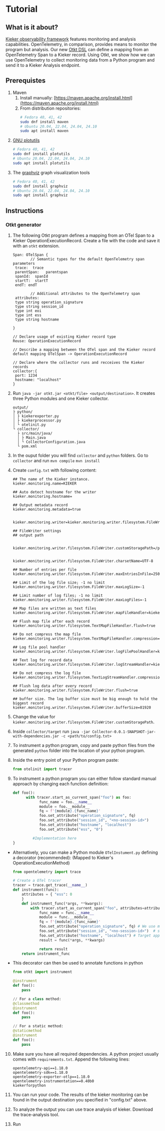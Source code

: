 # Tutorial

## What is it about?

[Kieker observability framework](https://kieker-monitoring.net/) features monitoring and analysis capabilities.
OpenTelemetry, in comparison, provides means to monitor the program but analysis. Our new [Otkt DSL](https://github.com/silvergl/OtktDSL) can define a mapping from an OpenTelemetry Span to a Kieker record.
Using Otkt, we show how we can use OpenTelemetry to collect monitoring data from a Python program and send it to a Kieker Analysis endpoint.

## Prerequistes

1. Maven
   1. Install manually: [https://maven.apache.org/install.html](https://maven.apache.org/install.html)
   2. From distribution repositories:
      ```bash
      # Fedora 40, 41, 42
      sudo dnf install maven
      # Ubuntu 20.04, 22.04, 24.04, 24.10
      sudo apt install maven
      ```
3. [GNU plotutils](http://www.gnu.org/software/plotutils/)
   ```bash
   # Fedora 40, 41, 42
   sudo dnf install plotutils
   # Ubuntu 20.04, 22.04, 24.04, 24.10
   sudo apt install plotutils
   ```
3. The [graphviz](http://www.graphviz.org/) graph visualization tools
   ```bash
   # Fedora 40, 41, 42
   sudo dnf install graphviz
   # Ubuntu 20.04, 22.04, 24.04, 24.10
   sudo apt install graphviz
   ```

## Instructions

### Otkt generator

1. The following Otkt program defines a mapping from an OTel Span to a Kieker OperationExecutionRecord. Create a file with the code and save it with an `otkt` extension.

   ```
   Span: OTelSpan {
           // Semantic types for the default OpenTelemetry span parameters
   	trace:  trace
   	parentSpan:   parentspan
   	spanId:  spanId
   	startT:  startT
   	endT: endT

           // Additional attributes to the OpenTelemetry span
   	attributes:
   	type string operation_signature
   	type string session_id
   	type int eoi
   	type int ess
   	type string hostname

   }

   // Declare usage of existing Kieker record type
   Reuse: OperationExecutionRecord

   // Describe a mapping between the OTel span and the Kieker record
   default mapping OTelSpan -> OperationExecutionRecord

   // Declare where the collector runs and recceives the Kieker records
   collector:{
   	port: 1234
   	hostname: "localhost"
   }
   ```

2. Run `java -jar otkt.jar <otkt/file> <output/destination>`. It creates three Python modules and one Kieker collector.
   ```
   output/
   ├ python/
   │ ├ kiekerexporter.py
   │ ├ kiekerprocessor.py
   │ └ otelinit.py
   └ collector/
     ├ src/main/java/
     │ ├ Main.java
     │ └ CollectorConfiguration.java
     └ pom.xml
   ```

4. In the ouput folder you will find `collector` and `python` folders.
Go to `collector` and run `mvn compile` `mvn install`

5. Create `config.txt` with following content:

   ```
   ## The name of the Kieker instance.
   kieker.monitoring.name=KIEKER
   
   ## Auto detect hostname for the writer
   kieker.monitoring.hostname=
   
   ## Output metadata record
   kieker.monitoring.metadata=true
   
   
   kieker.monitoring.writer=kieker.monitoring.writer.filesystem.FileWriter
   
   ## FileWriter settings
   ## output path
   
   
   kieker.monitoring.writer.filesystem.FileWriter.customStoragePath=/path/to/kieker/ouput
   
   
   kieker.monitoring.writer.filesystem.FileWriter.charsetName=UTF-8
   
   ## Number of entries per file
   kieker.monitoring.writer.filesystem.FileWriter.maxEntriesInFile=25000
   
   ## Limit of the log file size; -1 no limit
   kieker.monitoring.writer.filesystem.FileWriter.maxLogSize=-1
   
   ## Limit number of log files; -1 no limit
   kieker.monitoring.writer.filesystem.FileWriter.maxLogFiles=-1
   
   ## Map files are written as text files
   kieker.monitoring.writer.filesystem.FileWriter.mapFileHandler=kieker.monitoring.writer.filesystem.TextMapFileHandler
   
   ## Flush map file after each record
   kieker.monitoring.writer.filesystem.TextMapFileHandler.flush=true
   
   ## Do not compress the map file
   kieker.monitoring.writer.filesystem.TextMapFileHandler.compression=kieker.monitoring.writer.compression.NoneCompressionFilter
   
   ## Log file pool handler
   kieker.monitoring.writer.filesystem.FileWriter.logFilePoolHandler=kieker.monitoring.writer.filesystem.RotatingLogFilePoolHandler
   
   ## Text log for record data
   kieker.monitoring.writer.filesystem.FileWriter.logStreamHandler=kieker.monitoring.writer.filesystem.TextLogStreamHandler
   
   ## Do not compress the log file
   kieker.monitoring.writer.filesystem.TextLogStreamHandler.compression=kieker.monitoring.writer.compression.NoneCompressionFilter
   
   ## Flush log data after every record
   kieker.monitoring.writer.filesystem.FileWriter.flush=true
   
   ## buffer size. The log buffer size must be big enough to hold the biggest record
   kieker.monitoring.writer.filesystem.FileWriter.bufferSize=81920
   ```

6. Change the value for `kieker.monitoring.writer.filesystem.FileWriter.customStoragePath`.

7. Inside `collector/target` run `java -jar Collector-0.0.1-SNAPSHOT-jar-with-dependencies.jar -c <path/to/config.txt>`

8. To instrument a python program, copy and paste python files from the generated `python` folder into the location of your python program.

9. Inside the entry point of your Python program paste:
    ```python
    from otelinit import tracer
    ```

10. To instrument a python program you can either follow standard manual approach by changing each function definition:
    ```python
    def foo():
          with tracer.start_as_current_span("foo") as foo:
                func_name = foo.__name__
                module = foo.__module__
                fq = f'{module}.{func_name}'
                foo.set_attribute("operation_signature", fq)
                foo.set_attribute("session_id", "<no-session-id>")
                foo.set_attribute("hostname", "localhost")
                foo.set_attribute("ess", "0")

             #Implementation here
    }
    ```

* Alternatively, you can make a Python module `OTelInstument.py` defining a decorator (recommended):
  (Mapped to Kieker's OperationExecutionMethod)
   ```python
   from opentelemetry import trace
   
   # Create a OTel tracer
   tracer = trace.get_trace(__name__)
   def instrument(func):
       attributes = { "ess": 0
       }
       def instrument_func(*args, **kwargs):
           with tracer.start_as_current_span("foo", attributes=attributes) as foo:
               func_name = func.__name__
               module = func.__module__
               fq = f'{module}.{func_name}'
               foo.set_attribute("operation_signature", fq) # We use module.func_name of Python program mapped as Java's fully qualified signature
               foo.set_attribute("session_id", "<no-session-id>")  # session_id is only relevant with Kieker agent on Java applications
               foo.set_attribute("hostname", "localhost") # Target application should provide hostname.
               result = func(*args, **kwargs)
   
               return result
       return instrument_func
   ```
* This decorator can then be used to annotate functions in python
   ```python
   from otkt import instrument
   
   @instrument
   def foo():
       pass
   
   // For a class method:
   @classmethod
   @instrument
   def foo():
       pass
   
   // For a static method:
   @staticmethod
   @instrument
   def foo():
       pass
   ```
10. Make sure you have all required dependencies. A python project usually comes with `requirements.txt`. Append the following lines:
    ```
    opentelemetry-api==1.18.0
    opentelemetry-sdk==1.18.0
    opentelemetry-exporter-otlp==1.18.0
    opentelemetry-instrumentation==0.40b0
    kiekerforpython
    ```
11. You can run your code. The results of the kieker monitoring can be found in the output destination you specified in "config.txt" above.

12. To analyze the output you can use trace analysis of kieker.
Download the trace-analysis tool.

13. Run
